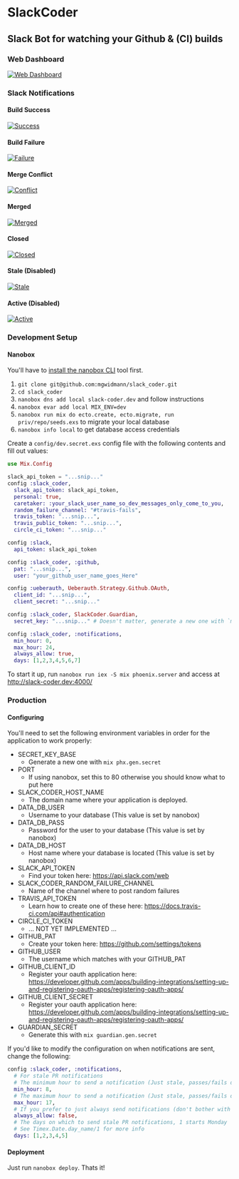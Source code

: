 SlackCoder
==========

## Slack Bot for watching your Github & (CI) builds

### Web Dashboard

[![Web Dashboard](web-dashboard.png)]()

### Slack Notifications

#### Build Success

[![Success](build-success-notification.png)]()

#### Build Failure

[![Failure](build-failure-notification.png)]()

#### Merge Conflict

[![Conflict](merge-conflict-notification.png)]()

#### Merged

[![Merged](pull-request-merged-notification.png)]()

#### Closed

[![Closed](pull-request-closed-notification.png)]()

#### Stale (Disabled)

[![Stale](pull-request-stale-notification.png)]()

#### Active (Disabled)

[![Active](pull-request-active-notification.png)]()

### Development Setup

#### Nanobox

You'll have to [install the nanobox CLI](https://docs.nanobox.io/install/) tool first.

1. `git clone git@github.com:mgwidmann/slack_coder.git`
2. `cd slack_coder`
3. `nanobox dns add local slack-coder.dev` and follow instructions
4. `nanobox evar add local MIX_ENV=dev`
5. `nanobox run mix do ecto.create, ecto.migrate, run priv/repo/seeds.exs` to migrate your local database
6. `nanobox info local` to get database access credentials

Create a `config/dev.secret.exs` config file with the following contents and fill out values:

```elixir
use Mix.Config

slack_api_token = "...snip..."
config :slack_coder,
  slack_api_token: slack_api_token,
  personal: true,
  caretaker: :your_slack_user_name_so_dev_messages_only_come_to_you,
  random_failure_channel: "#travis-fails",
  travis_token: "...snip...",
  travis_public_token: "...snip...",
  circle_ci_token: "...snip..."

config :slack,
  api_token: slack_api_token

config :slack_coder, :github,
  pat: "...snip...",
  user: "your_github_user_name_goes_Here"

config :ueberauth, Ueberauth.Strategy.Github.OAuth,
  client_id: "...snip...",
  client_secret: "...snip..."

config :slack_coder, SlackCoder.Guardian,
  secret_key: "...snip..." # Doesn't matter, generate a new one with `mix guardian.gen.secret`

config :slack_coder, :notifications,
  min_hour: 0,
  max_hour: 24,
  always_allow: true,
  days: [1,2,3,4,5,6,7]
```

To start it up, run `nanobox run iex -S mix phoenix.server` and access at http://slack-coder.dev:4000/

### Production

#### Configuring

You'll need to set the following environment variables in order for the application to work properly:

* SECRET_KEY_BASE
  * Generate a new one with `mix phx.gen.secret`
* PORT
  * If using nanobox, set this to 80 otherwise you should know what to put here
* SLACK_CODER_HOST_NAME
  * The domain name where your application is deployed.
* DATA_DB_USER
  * Username to your database (This value is set by nanobox)
* DATA_DB_PASS
  * Password for the user to your database (This value is set by nanobox)
* DATA_DB_HOST
  * Host name where your database is located (This value is set by nanobox)
* SLACK_API_TOKEN
  * Find your token here: https://api.slack.com/web
* SLACK_CODER_RANDOM_FAILURE_CHANNEL
  * Name of the channel where to post random failures
* TRAVIS_API_TOKEN
  * Learn how to create one of these here: https://docs.travis-ci.com/api#authentication
* CIRCLE_CI_TOKEN
  * ... NOT YET IMPLEMENTED ...
* GITHUB_PAT
  * Create your token here: https://github.com/settings/tokens
* GITHUB_USER
  * The username which matches with your GITHUB_PAT
* GITHUB_CLIENT_ID
  * Register your oauth application here: https://developer.github.com/apps/building-integrations/setting-up-and-registering-oauth-apps/registering-oauth-apps/
* GITHUB_CLIENT_SECRET
  * Register your oauth application here: https://developer.github.com/apps/building-integrations/setting-up-and-registering-oauth-apps/registering-oauth-apps/
* GUARDIAN_SECRET
  * Generate this with `mix guardian.gen.secret`

If you'd like to modify the configuration on when notifications are sent, change the following:

```elixir
config :slack_coder, :notifications,
  # For stale PR notifications
  # The minimum hour to send a notification (Just stale, passes/fails don't apply)
  min_hour: 8,
  # The maximum hour to send a notification (Just stale, passes/fails don't apply)
  max_hour: 17,
  # If you prefer to just always send notifications (don't bother with min/max then)
  always_allow: false,
  # The days on which to send stale PR notifications, 1 starts Monday
  # See Timex.Date.day_name/1 for more info
  days: [1,2,3,4,5]
```

#### Deployment

Just run `nanobox deploy`. Thats it!
